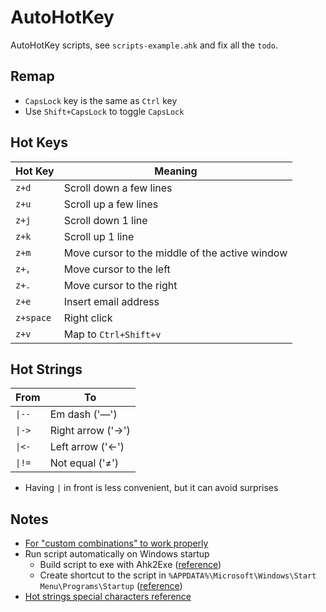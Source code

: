 # AutoHotKey

AutoHotKey scripts, see `scripts-example.ahk` and fix all the `todo`.

## Remap

- `CapsLock` key is the same as `Ctrl` key
- Use `Shift+CapsLock` to toggle `CapsLock`

## Hot Keys

| Hot Key   | Meaning                                        |
| --------- | ---------------------------------------------- |
| `z+d`     | Scroll down a few lines                        |
| `z+u`     | Scroll up a few lines                          |
| `z+j`     | Scroll down 1 line                             |
| `z+k`     | Scroll up 1 line                               |
| `z+m`     | Move cursor to the middle of the active window |
| `z+,`     | Move cursor to the left                        |
| `z+.`     | Move cursor to the right                       |
| `z+e`     | Insert email address                           |
| `z+space` | Right click                                    |
| `z+v`     | Map to `Ctrl+Shift+v`                          |

## Hot Strings

| From   | To                |
| ------ | ----------------- |
| `\|--` | Em dash ('—')     |
| `\|->` | Right arrow ('→') |
| `\|<-` | Left arrow ('←')  |
| `\|!=` | Not equal ('≠')   |

- Having `|` in front is less convenient, but it can avoid surprises

## Notes

- [For "custom combinations" to work properly](https://www.autohotkey.com/boards/viewtopic.php?t=35440)
- Run script automatically on Windows startup
  - Build script to exe with Ahk2Exe ([reference](https://stackoverflow.com/questions/23208646/how-do-i-create-a-standalone-exe-with-autohotkey))
  - Create shortcut to the script in `%APPDATA%\Microsoft\Windows\Start Menu\Programs\Startup` ([reference](https://stackoverflow.com/questions/41723490/how-to-build-ahk-scripts-automatically-on-startup))
- [Hot strings special characters reference](https://gist.github.com/endolith/823381)
